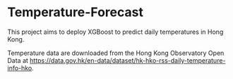 # Temperature-Forecast
This project aims to deploy XGBoost to predict daily temperatures in Hong Kong.

Temperature data are downloaded from the Hong Kong Observatory Open Data at https://data.gov.hk/en-data/dataset/hk-hko-rss-daily-temperature-info-hko.
